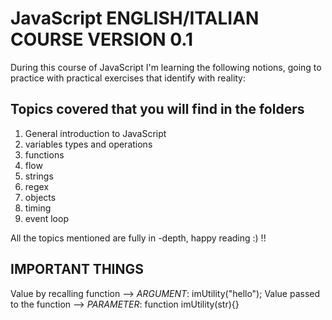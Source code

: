 # JavaScript ENGLISH/ITALIAN COURSE VERSION 0.1

During this course of JavaScript I'm learning the following notions, going to practice with practical exercises that identify with reality:

## Topics covered that you will find in the folders

1.  General introduction to JavaScript
2.  variables types and operations
3.  functions
4.  flow
5.  strings
6.  regex
7.  objects
8.  timing
9.  event loop

All the topics mentioned are fully in -depth, happy reading :) !!

## IMPORTANT THINGS
Value by recalling function --> *ARGUMENT*: imUtility("hello");
Value passed to the function --> *PARAMETER*: function imUtility(str){} 